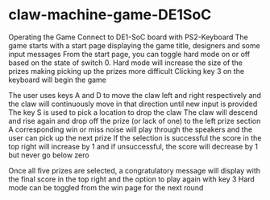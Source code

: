 # claw-machine-game-DE1SoC

Operating the Game
Connect to DE1-SoC board with PS2-Keyboard
The game starts with a start page displaying the game title, designers and some input messages
From the start page, you can toggle hard mode on or off based on the state of switch 0. Hard mode will increase the size of the prizes making picking up the prizes more difficult
Clicking key 3 on the keyboard will begin the game

The user uses keys A and D to move the claw left and right respectively and the claw will continuously move in that direction until new input is provided
The key S is used to pick a location to drop the claw
The claw will descend and rise again and drop off the prize (or lack of one) to the left prize section
A corresponding win or miss noise will play through the speakers and the user can pick up the next prize
If the selection is successful the score in the top right will increase by 1 and if unsuccessful, the score will decrease by 1 but never go below zero

Once all five prizes are selected, a congratulatory message will display with the final score in the top right and the option to play again with key 3
Hard mode can be toggled from the win page for the next round
